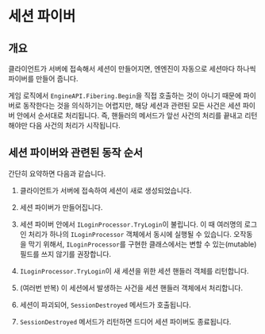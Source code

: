 # 세션 파이버

## 개요
클라이언트가 서버에 접속해서 세션이 만들어지면, 엔엔진이 자동으로 세션마다 하나씩 파이버를 만들어 줍니다.

게임 로직에서 `EngineAPI.Fibering.Begin`을 직접 호출하는 것이 아니기 때문에
파이버로 동작한다는 것을 의식하기는 어렵지만,
해당 세션과 관련된 모든 사건은 세션 파이버 안에서 순서대로 처리됩니다.
즉, 핸들러의 메서드가 앞선 사건의 처리를 끝내고 리턴해야만 다음 사건의 처리가 시작됩니다.

## 세션 파이버와 관련된 동작 순서
간단히 요약하면 다음과 같습니다.

1. 클라이언트가 서버에 접속하여 세션이 새로 생성되었습니다.

2. 세션 파이버가 만들어집니다.

3. 세션 파이버 안에서 `ILoginProcessor.TryLogin`이 불립니다.
이 때 여러명의 로그인 처리가 하나의 `ILoginProcessor` 객체에서 동시에 실행될 수 있습니다.
오작동을 막기 위해서, `ILoginProcessor`를 구현한 클래스에서는 변할 수 있는(mutable) 필드를 쓰지 않기를 권장합니다.

4. `ILoginProcessor.TryLogin`이 새 세션을 위한 세션 핸들러 객체를 리턴합니다.

5. (여러번 반복) 이 세션에서 발생하는 사건을 세션 핸들러 객체에서 처리합니다.

6. 세션이 파괴되어, `SessionDestroyed` 메서드가 호출됩니다.

7. `SessionDestroyed` 메서드가 리턴하면 드디어 세션 파이버도 종료됩니다.

